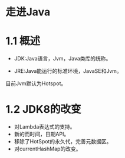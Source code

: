 # 走进Java

# 1.1 概述

 * JDK:Java语言，Jvm，Java类库的统称。
 
 * JRE:Java能运行的标准环境，JavaSE和Jvm。
 
 目前Jvm默认为Hotspot。
 
 
# 1.2 JDK8的改变

  * 对Lambda表达式的支持。
  * 新的而时间，日期API。
  * 移除了HotSpot的永久代，完善元数据区。 
  * 对currentHashMap的改变。